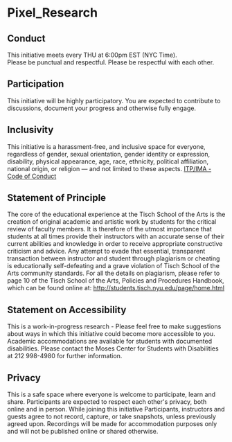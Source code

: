 # Pixel_Research


## Conduct  
This initiative meets every THU at 6:00pm EST (NYC Time).   
Please be punctual and respectful. Please be respectful with each other.

## Participation  
This initiative will be highly participatory. You are expected to contribute to discussions, document your progress and otherwise fully engage.

## Inclusivity  
This initiative is a harassment-free, and inclusive space for everyone, regardless of gender, sexual orientation, gender identity or expression, disability, physical appearance, age, race, ethnicity, political affiliation, national origin, or religion — and not limited to these aspects. [ITP/IMA - Code of Conduct](https://github.com/ITPNYU/ITP-IMA-Code-of-Conduct)

## Statement of Principle

The core of the educational experience at the Tisch School of the Arts is the creation of original academic and artistic work by students for the critical review of faculty members. It is therefore of the utmost importance that students at all times provide their instructors with an accurate sense of their current abilities and knowledge in order to receive appropriate constructive criticism and advice. Any attempt to evade that essential, transparent transaction between instructor and student through plagiarism or cheating is educationally self-defeating and a grave violation of Tisch School of the Arts community standards. For all the details on plagiarism, please refer to page 10 of the Tisch School of the Arts, Policies and Procedures Handbook, which can be found online at: http://students.tisch.nyu.edu/page/home.html

## Statement on Accessibility

This is a work-in-progress research - Please feel free to make suggestions about ways in which this initiative could become more accessible to you. Academic accommodations are available for students with documented disabilities. Please contact the Moses Center for Students with Disabilities at 212 998-4980 for further information.

## Privacy

This is a safe space where everyone is welcome to participate, learn and share. Participants are expected to respect each other's privacy, both online and in person. While joining this initiative Participants, instructors and guests agree to not record, capture, or take snapshots, unless previously agreed upon.
Recordings will be made for accommodation purposes only and will not be published online or shared otherwise.
